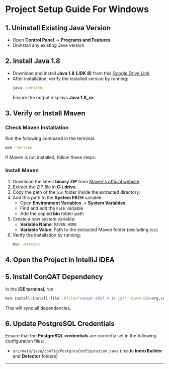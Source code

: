 # Project Setup Guide For Windows

## 1. Uninstall Existing Java Version
- Open **Control Panel** → **Programs and Features**  
- Uninstall any existing Java version  

## 2. Install Java 1.8
- Download and install **Java 1.8 (JDK 8)** from this [Google Drive Link](https://drive.google.com/file/d/1A35HQ4RPQXrERdSRnIzC451HXEIY-vS9/view?usp=sharing).  
- After installation, verify the installed version by running:
  ```sh
  java -version
  ```
  Ensure the output displays **Java 1.8_xx**.

## 3. Verify or Install Maven

### Check Maven Installation
Run the following command in the terminal:
```sh
mvn -version
```
If Maven is not installed, follow these steps:

### Install Maven
1. Download the latest **binary ZIP** from [Maven's official website](https://maven.apache.org/download.cgi).
2. Extract the ZIP file in **C:\ drive**.
3. Copy the path of the `bin` folder inside the extracted directory.
4. Add this path to the **System PATH** variable:
   - Open **Environment Variables** → **System Variables**
   - Find and edit the `Path` variable
   - Add the copied **bin** folder path
5. Create a new system variable:
   - **Variable Name**: `MAVEN_HOME`
   - **Variable Value**: Path to the extracted Maven folder (excluding `bin`)
6. Verify the installation by running:
   ```sh
   mvn -version
   ```

## 4. Open the Project in IntelliJ IDEA

## 5. Install ConQAT Dependency
In the **IDE terminal**, run:
```sh
mvn install:install-file -Dfile="conqat-2017.4.14.jar" -DgroupId=org.conqat -DartifactId=conqat-engine -Dversion=2017.4.14 -Dpackaging=jar
```
This will sync all dependencies.

## 6. Update PostgreSQL Credentials
Ensure that the **PostgreSQL credentials** are correctly set in the following configuration files:
- `src/main/java/config/PostgresConfiguration.java` (inside **IndexBuilder** and **Detector** folders)

---

